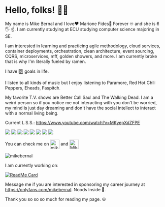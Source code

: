 
# Hello, folks! 👋🏽
My name is Mike Bernal and I love❤️ Marione Fides🦄 Forever ♾️ and she is 6 🖐️ ☝️. I am currently studying at ECU studying computer science majoring in SE.

I am interested in learning and practicing agile methodology, cloud services, container deployments,  orchestration, clean architecture, event sourcing, CQRS, microservices, mff, golden showers, and more. I am currently broke that is why I'm literally fueled by ramen.

I have 3️⃣ goals in life.

I listen to all kinds of music but I enjoy listening to Paramore, Red Hot Chili Peppers, Eheads, Faspitch.

My favorite T.V. shows are Better Call Saul and The Walking Dead. I am a weird person so if you notice me not interacting with you don't be worried, my mind is just day dreaming and don't have the social intellect to interact with a normal living being.

Current L.S.S.: https://www.youtube.com/watch?v=MKyepXdZFPE

![](https://img.shields.io/badge/OS-Windows-informational?style=flat&logo=<LOGO_NAME>&logoColor=white&color=2bbc8a)
![](https://img.shields.io/badge/IDE-VS_CODE-informational?style=flat&logo=<LOGO_NAME>&logoColor=white&color=2bbc8a)
![](https://img.shields.io/badge/CODE-JavaScript-informational?style=flat&logo=<LOGO_NAME>&logoColor=white&color=2bbc8a)
![](https://img.shields.io/badge/CODE-WORDPRESS-informational?style=flat&logo=<LOGO_NAME>&logoColor=white&color=2bbc8a)
![](https://img.shields.io/badge/CODE-DRUPAL_8-informational?style=flat&logo=<LOGO_NAME>&logoColor=white&color=2bbc8a)
![](https://img.shields.io/badge/CODE-ANGULAR-informational?style=flat&logo=data:image/svg%2bxml;base64,<BASE64_DATA>)
![](https://img.shields.io/badge/CODE-REACT-informational?style=flat&logo=data:image/svg%2bxml;base64,<BASE64_DATA>)
![](https://img.shields.io/badge/CODE-.NET_CORE_WEB-informational?style=flat&logo=data:image/svg%2bxml;base64,<BASE64_DATA>)

<p>You can check me on <a href="https://linkedin.com/in/bernalmike" target="blank"><img align="center" src="https://cdn.jsdelivr.net/npm/simple-icons@3.0.1/icons/linkedin.svg" alt="mikebernal" height="30" width="30" /></a> and <a href="https://dev.to/mikebernal">
  <img align="center"  src="https://d2fltix0v2e0sb.cloudfront.net/dev-badge.svg" alt="Mike Bernal SP0701's DEV Community Profile" height="30" width="30">
</a>   
</p>

  <img align="center" src="https://github-readme-stats.vercel.app/api?username=mikebernal&show_icons=true" alt="mikebernal" />

<p>I am currently working on:</p>

[![ReadMe Card](https://github-readme-stats.vercel.app/api/pin/?username=mikebernal&repo=imagepicker)](https://github.com/mikebernal/imagepicker)

<!-- [![ReadMe Card](https://github-readme-stats.vercel.app/api/pin/?username=mikebernal&repo=sports-management-ui)](https://github.com/mikebernal/sports-management-ui)
[![ReadMe Card](https://github-readme-stats.vercel.app/api/pin/?username=mikebernal&repo=games)](https://github.com/mikebernal/games)
[![ReadMe Card](https://github-readme-stats.vercel.app/api/pin/?username=mikebernal&repo=competitors)](https://github.com/mikebernal/competitors)
[![ReadMe Card](https://github-readme-stats.vercel.app/api/pin/?username=mikebernal&repo=events)](https://github.com/mikebernal/events)
[![ReadMe Card](https://github-readme-stats.vercel.app/api/pin/?username=mikebernal&repo=reports)](https://github.com/mikebernal/reports)
[![ReadMe Card](https://github-readme-stats.vercel.app/api/pin/?username=mikebernal&repo=3gardens)](https://github.com/mikebernal/3gardens)
[![ReadMe Card](https://github-readme-stats.vercel.app/api/pin/?username=mikebernal&repo=mypetstore)](https://github.com/mikebernal/mypetstore)
[![ReadMe Card](https://github-readme-stats.vercel.app/api/pin/?username=mikebernal&repo=guitar-tuner)](https://github.com/mikebernal/guitar-tuner) -->


Message me if you are interested in sponsoring my career journey at https://onlyfans.com/mikebernal. Noods Inside :ramen:. 

Thank you so so so much for reading my page. ☮️
<!-- 
hosted with ❤ by GitHub -->
